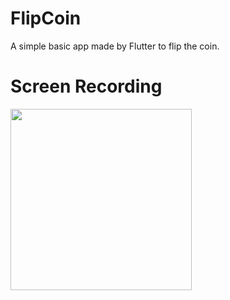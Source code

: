# FlipCoin
A simple basic app made by Flutter to flip the coin.
# Screen Recording
<img src="https://user-images.githubusercontent.com/97425169/152041767-96284543-8309-484b-a550-ff0273db353b.gif" width="290" />
